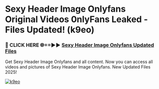 # Sexy Header Image Onlyfans Original Videos 0nlyFans Leaked - Files Updated! (k9eo)

<h3>🔴 CLICK HERE 🌐==►► <a href="https://tinyurl.com/brd5kh86" rel="nofollow">Sexy Header Image Onlyfans Updated Files</a></h3>

Get Sexy Header Image Onlyfans and all content. Now you can access all videos and pictures of Sexy Header Image Onlyfans. New Updated Files 2025!

[![k9eo](https://i.imgur.com/K7sEzmb.gif)](https://tinyurl.com/brd5kh86)

